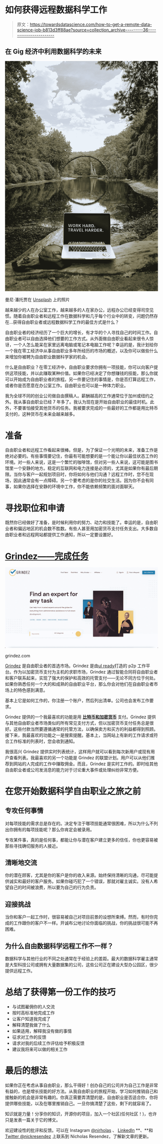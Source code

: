 # 如何获得远程数据科学工作

> 原文：<https://towardsdatascience.com/how-to-get-a-remote-data-science-job-b813d3ff88ae?source=collection_archive---------36----------------------->

## 在 Gig 经济中利用数据科学的未来

![](img/2cdeba90fbaf915072d759d8496277c0.png)

曼尼·潘托贾在 [Unsplash](https://unsplash.com?utm_source=medium&utm_medium=referral) 上的照片

越来越少的人在办公室工作，越来越多的人在家办公，远程办公已经变得司空见惯。随着自由职业者和远程工作在数据科学和几乎每个行业中的转变，问题仍然存在…获得自由职业者或远程数据科学工作的最佳方式是什么？

自由职业者的经济经历了一个巨大的增长，有才华的个人寻找自己的时间工作。自由职业者可以自由选择他们想要的工作方式。从外面做自由职业看起来很令人惊讶，一个人怎么能呆在家里远离电脑或笔记本电脑工作呢？幸运的是，我计划给你一个我在零工经济中从事自由职业多年所经历的市场的概述，以及你可以做些什么来增加你被聘为自由职业数据科学家的机会。

什么是自由职业？在零工经济中，自由职业要求你拥有一项技能，你可以向客户提供这项技能，并以此赚取某种价值。如果你已经决定了你想赚钱的技能，那么你就可以开始成为自由职业者的旅程。另一件要记住的事情是，你是否打算远程工作，或者你是否愿意在办公室工作。自由职业也可以是一种体力职业。

我为全球不同的创业公司做自由撰稿人。薪酬越高的工作通常位于加州或纽约之外。我从事自由职业已经 7 年多了。我认为现在是开始自由职业的最佳时机。此外，不要害怕接受其他货币的任务。我被要求完成的一些最好的工作都是用比特币支付的，这种货币在未来会越来越多。

# 准备

自由职业者和远程工作看起来很棒。但是，为了保证一个光明的未来，准备工作是绝对必要的。有些事情要记住，你最有可能想要的是一个能让你以最佳状态工作的环境。对一些人来说，这是一个繁忙的咖啡馆，但对另一些人来说，这可能是图书馆里一个安静的地方。稳定的互联网和电力连接是必须的，尤其是如果你有最后期限。当你与客户一起规划项目时，你将如何与他们沟通？远程工作时，您不在现场，因此通常会有一点障碍。另一个要考虑的是你的社交生活。因为你不会有同事，如果你选择在安静的环境中工作，你不能依赖频繁的面对面聊天。

# 寻找职位和申请

既然你已经做好了准备，是时候利用你的努力、动力和技能了。幸运的是，自由职业者和偏远地区的机会数不胜数。有些人甚至用加密货币支付任务支出。大多数自由职业者和远程网站都提供工作通知，所以一定要设置好。

# [Grindez——完成任务](https://grindez.com/)

![](img/97c7fe294911b89692ed821ac3f50bf8.png)

grindez.com

[Grindez](https://grindez.com) 是自由职业者的首选市场。Grindez 是由[ul ready](https://ualready.com/)打造的 p2p 工作平台。作为以加密货币支付为主机的求职市场，Grindez 通过智能合同将自由职业者和客户联系起来，实现了强大的保护和高效的托管支付——无论不同方位于何处。如果你熟悉任何一个大的和成熟的自由职业平台，那么你会对他们在自由职业者市场上的特色感到满意。

基本上它是如何工作的，你注册一个账户，然后列出清单。公司也会发布工作要求。

Grindez 提供的一个我最喜欢的功能是用 [**比特币和加密货币**](https://grindez.com/listing/) 支付。Grindez 提供与其他自由职业者市场类似的所有常见支付方式，但以加密货币支付任务总是很好。这些付款当然要遵循通常的托管方法，以确保卖方和买方的利益都得到照顾。
接下来，我最喜欢的功能之一是搜索提醒。基本上，当网站上有新的工作请求或符合工作标准的列表时，您会收到通知。

我很高兴 Grindez 提供实时列表统计，这样用户就可以看到每次新用户或现有用户查看列表。我最喜欢的另一个功能是 Grindez 的联盟计划。用户可以从他们推荐到网站的人完成的工作中赚取佣金。而且，Grindez 是实时工作的。即时给其他自由职业者或公司发消息的能力对于讨论重大事件或处理纠纷非常方便。

# 在您开始数据科学自由职业之旅之前

## 专攻任何事情

对每项技能的需求总是存在的。决定专注于哪项技能通常很困难，所以为什么不列出你拥有的每项技能呢？那么你肯定会被录用。

专攻某件事，真的是任何事，都能让你与潜在客户建立更多的信任，你也更容易被那些寻找确切服务的人接近。

## 清晰地交流

你的潜在顾客，尤其是你的客户是你的收入来源。始终保持清晰的沟通，尽可能提供诚实和最好的客户服务。如果你碰巧犯了一个错误，那就对雇主诚实。没有人希望自己的时间被浪费，所以要为自己的行为负责。

## 迎接挑战

当你和客户一起工作时，很容易被自己对项目前景的设想所束缚。然而，有时你完成的工作跟你的客户不一样。开诚布公地讨论你面临的挑战，你的挑战很可能不再困难。

## 为什么自由数据科学远程工作不一样？

数据科学与其他行业的不同之处通常在于经验上的差距。最大的数据科学雇主通常是大型科技公司或拥有大量数据集的公司，这些公司正在建设大型办公园区，很少提供远程工作。

# 总结了获得第一份工作的技巧

*   与试图雇佣你的人交流
*   按时高标准地完成工作
*   让客户知道我完成了
*   解释清楚我做了什么
*   如果适用，解释我没有做的事情
*   征求对工作的反馈
*   请求对我的后续工作评估给予积极反馈
*   建议我将来可以做的相关工作

# 最后的想法

如果你正在考虑从事自由职业，那么干得好！创办自己的公司并为自己工作是非常有益的，也是增长技能的好方法。从我自由职业的旅程开始，学习如何推销自己和接触新的机会是非常有趣的。你真正需要弄清楚的是，自由职业是否适合你，你将提供哪些技能，以及在哪里推销自己。一旦你搞清楚了这些，剩下的就容易了。

知识就是力量！分享你的知识，开源你的项目，加入一个社区(任何社区！)，也许只是发表一篇关于它的博文。

欢迎建设性的批评和反馈。可以在 Instagram [@nirholas](http://instagram.com/nirholas?ref=hackernoon.com) 、 [LinkedIn](http://linkedin.com/in/nixholas?ref=hackernoon.com) **、**和 [Twitter @nickresendez](https://twitter.com/nickresendez) 上联系到 Nicholas Resendez，了解新文章的更新。
